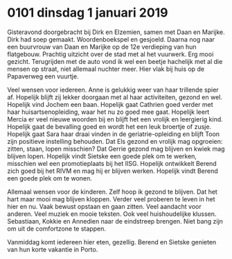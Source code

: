 # 0101 dinsdag 1 januari 2019
Gisteravond doorgebracht bij Dirk en Elzemien, samen met Daan en Marijke. Dirk had soep gemaakt. Woordenboekspel en gesjoeld. Daarna nog naar een buurvrouw van Daan en Marijke op de 12e verdieping van hun flatgebouw. Prachtig uitzicht over de stad met al het vuurwerk. Erg mooi gezicht. Terugrijden met de auto vond ik wel een beetje hachelijk met al die mensen op straat, niet allemaal nuchter meer. Hier vlak bij huis op de Papaverweg een vuurtje. 

Veel wensen voor iedereen. Anne is gelukkig weer van haar trillende spier af. Hopelijk blijft zij lekker doorgaan met al haar activiteiten, gezond en wel. Hopelijk vind Jochem een baan. Hopelijk gaat Cathrien goed verder met haar huisartsenopleiding, waar het nu zo goed mee gaat. Hopelijk leert Mercia er veel nieuwe woorden bij en blijft het een vrolijk en leergierig kind. Hopelijk gaat de bevalling goed en wordt het een leuk broertje of zusje. Hopelijk gaat Sara haar draai vinden in de geriatrie-opleiding en blijft Toon zijn positieve instelling behouden. Dat Els gezond en vrolijk mag opgroeien: zitten, staan, lopen misschien? Dat Gerrie gezond mag blijven en kwiek mag blijven lopen. Hopelijk vindt Sietske een goede plek om te werken, misschien wel een promotieplaats bij het IISG. Hopelijk ontwikkelt Berend zich goed bij het RIVM en mag hij er blijven werken. Hopelijk vindt Berend een goede plek om te wonen. 

Allemaal wensen voor de kinderen. Zelf hoop ik gezond te blijven. Dat het hart maar mooi mag blijven kloppen. Verder veel proberen te leven in het hier en nu. Vaak bewust opstaan en gaan zitten. Veel aandacht voor anderen. Veel muziek en mooie teksten. Ook veel huishoudelijke klussen. Sebastiaan, Kokkie en Annedien naar de eindstreep brengen. Niet bang zijn om uit de comfortzone te stappen. 

Vanmiddag komt iedereen hier eten, gezellig. Berend en Sietske genieten van hun korte vakantie in Porto. 